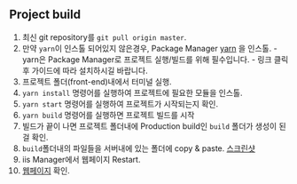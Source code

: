 ## Project build

  1. 최신 git repository를 ```git pull origin master```.
  2. 만약 ```yarn```이 인스톨 되어있지 않은경우, Package Manager [yarn](https://yarnpkg.com/getting-started/install) 을 인스톨.
    - yarn은 Package Manager로 프로젝트 실행/빌드를 위해 필수입니다.
    - 링크 클릭 후 가이드에 따라 설치하시길 바랍니다.
  3. 프로젝트 폴더(front-end)내에서 터미널 실행.
  4. ```yarn install``` 명령어를 실행하여 프로젝트에 필요한 모듈을 인스톨.
  5. ```yarn start``` 명령어를 실행하여 프로젝트가 시작되는지 확인.
  6. ```yarn build``` 명령어를 실행하면 프로젝트 빌드를 시작
  7. 빌드가 끝이 나면 프로젝트 폴더내에 Production build인 ```build``` 폴더가 생성이 된걸 확인.
  8. ```build```폴더내의 파일들을 서버내에 있는 폴더에 copy & paste.
  [스크린샷](https://ibb.co/hyCp2mQ)
  9. iis Manager에서 웹페이지 Restart.
  10. [웹페이지](vertigogames.com) 확인.